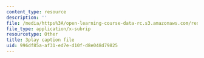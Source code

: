 ```yaml
---
content_type: resource
description: ''
file: /media/https%3A/open-learning-course-data-rc.s3.amazonaws.com/res-2-002-finite-element-procedures-for-solids-and-structures-spring-2010/996df85aaf31ed7ed10fd8e048d79825_GpV_9EtObvs.srt
file_type: application/x-subrip
resourcetype: Other
title: 3play caption file
uid: 996df85a-af31-ed7e-d10f-d8e048d79825
---
```


